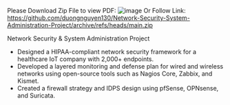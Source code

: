 Please Download Zip File to view PDF: 
![image](https://github.com/user-attachments/assets/3a1195c0-f5f2-4803-8df2-db56a1f913b8)
Or Follow Link: https://github.com/duongnguyen130/Network-Security-System-Administration-Project/archive/refs/heads/main.zip

Network Security & System Administration Project
-	Designed a HIPAA-compliant network security framework for a healthcare IoT company with 2,000+ endpoints.
-	Developed a layered monitoring and defense plan for wired and wireless networks using open-source tools such as Nagios Core, Zabbix, and Kismet.
-	Created a firewall strategy and IDPS design using pfSense, OPNsense, and Suricata.
